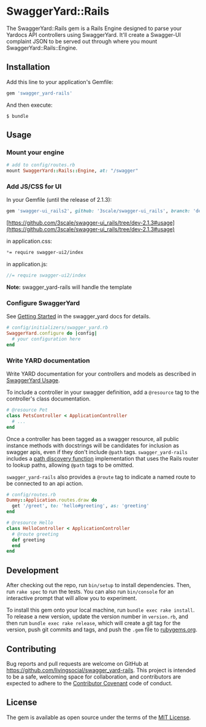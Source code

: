 # SwaggerYard::Rails

The SwaggerYard::Rails gem is a Rails Engine designed to parse your Yardocs API controllers using SwaggerYard. It'll create a Swagger-UI complaint JSON to be served out through where you mount SwaggerYard::Rails::Engine.

## Installation

Add this line to your application's Gemfile:

```ruby
gem 'swagger_yard-rails'
```

And then execute:

    $ bundle

## Usage

### Mount your engine ###

```ruby
# add to config/routes.rb
mount SwaggerYard::Rails::Engine, at: "/swagger"
```

### Add JS/CSS for UI ###

In your Gemfile (until the release of 2.1.3):

```ruby
gem 'swagger-ui_rails2', github: '3scale/swagger-ui_rails', branch: 'dev-2.1.3'
```

[https://github.com/3scale/swagger-ui_rails/tree/dev-2.1.3#usage](https://github.com/3scale/swagger-ui_rails/tree/dev-2.1.3#usage)

in application.css:

```css
*= require swagger-ui2/index
```

in application.js:

```js
//= require swagger-ui2/index
```

**Note:** swagger_yard-rails will handle the template

### Configure SwaggerYard ###

See [Getting Started] in the swagger_yard docs for details.

```ruby
# config/initializers/swagger_yard.rb
SwaggerYard.configure do |config|
  # your configuration here
end
```

[Getting Started]: https://github.com/livingsocial/swagger_yard#getting-started

### Write YARD documentation ###

Write YARD documentation for your controllers and models as described in
[SwaggerYard Usage].

To include a controller in your swagger definition, add a `@resource` tag to the
controller's class documentation.

```ruby
# @resource Pet
class PetsController < ApplicationController
  # ...
end
```

Once a controller has been tagged as a swagger resource, all public instance
methods with docstrings will be candidates for inclusion as swagger apis, even
if they don't include `@path` tags. `swagger_yard-rails` includes a
[path discovery function] implementation that uses the Rails router to lookup
paths, allowing `@path` tags to be omitted.

`swagger_yard-rails` also provides a `@route` tag to indicate a named route
to be connected to an api action.

```ruby
# config/routes.rb
Dummy::Application.routes.draw do
  get '/greet', to: 'hello#greeting', as: 'greeting'
end
```

```ruby
# @resource Hello
class HelloController < ApplicationController
  # @route greeting
  def greeting
  end
end
```

[SwaggerYard Usage]: https://github.com/livingsocial/swagger_yard#swaggeryard-usage
[path discovery function]: https://github.com/livingsocial/swagger_yard#path-discovery-function

## Development

After checking out the repo, run `bin/setup` to install dependencies. Then, run `rake spec` to run the tests. You can also run `bin/console` for an interactive prompt that will allow you to experiment.

To install this gem onto your local machine, run `bundle exec rake install`. To release a new version, update the version number in `version.rb`, and then run `bundle exec rake release`, which will create a git tag for the version, push git commits and tags, and push the `.gem` file to [rubygems.org](https://rubygems.org).

## Contributing

Bug reports and pull requests are welcome on GitHub at https://github.com/livingsocial/swagger_yard-rails. This project is intended to be a safe, welcoming space for collaboration, and contributors are expected to adhere to the [Contributor Covenant](contributor-covenant.org) code of conduct.

## License

The gem is available as open source under the terms of the [MIT License](http://opensource.org/licenses/MIT).

